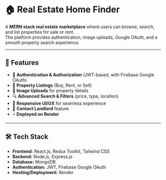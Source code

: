 # 🏠 Real Estate Home Finder

A **MERN stack real estate marketplace** where users can browse, search, and list properties for sale or rent.  
The platform provides authentication, image uploads, Google OAuth, and a smooth property search experience.  

---

## 🚀 Features

- 🔑 **Authentication & Authorization** (JWT-based, with Firebase Google OAuth)  
- 🏡 **Property Listings** (Buy, Rent, or Sell)  
- 📸 **Image Uploads** for property details  
- 🔍 **Advanced Search & Filters** (price, type, location)  
- 📱 **Responsive UI/UX** for seamless experience  
- 💬 **Contact Landlord** feature  
- ⚡ **Deployed on Render**  

---

## 🛠️ Tech Stack

- **Frontend:** React.js, Redux Toolkit, Tailwind CSS  
- **Backend:** Node.js, Express.js  
- **Database:** MongoDB  
- **Authentication:** JWT, Firebase Google OAuth  
- **Hosting/Deployment:** Render  
